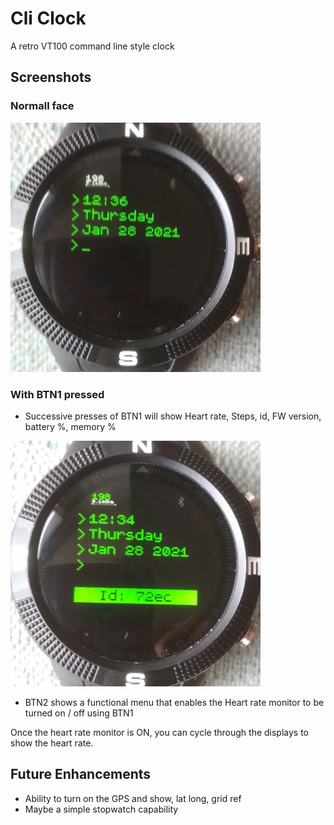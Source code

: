 # Cli Clock

A retro VT100 command line style clock

## Screenshots

### Normall face

![](cli_clock.jpg)

### With BTN1 pressed

- Successive presses of BTN1 will show Heart rate, Steps, id, FW version, battery %, memory %

![](cli_clock_with_id.jpg)

- BTN2 shows a functional menu that enables the Heart rate monitor to be turned on / off using BTN1

Once the heart rate monitor is ON, you can cycle through the displays to show the heart rate.

## Future Enhancements

- Ability to turn on the GPS and show, lat long, grid ref
- Maybe a simple stopwatch capability
